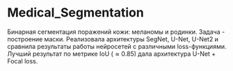 # Medical_Segmentation

Бинарная сегментация поражений кожи: меланомы и родинки. Задача - построение маски.
Реализовала архитектуры SegNet, U-Net, U-Net2 и сравнила результаты работы нейросетей с различными loss-функциями. Лучший результат по метрике IoU ($\approx 0.85$) дала архитектура U-Net + Focal loss.
